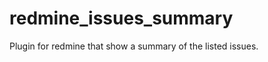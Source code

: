 redmine_issues_summary
======================

Plugin for redmine that show a summary of the listed issues.
